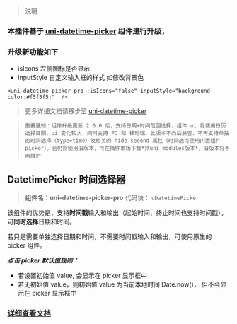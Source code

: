 

> 说明


### 本插件基于 [uni-datetime-picker](https://uniapp.dcloud.io/component/uniui/uni-datetime-picker.html#api) 组件进行升级，
### 升级新功能如下
- isIcons  左侧图标是否显示
- inputStyle 自定义输入框的样式 如修改背景色

``` vue
<uni-datetime-picker-pro :isIcons="false" inputStyle="background-color:#f5f5f5;"  />
```


> 更多详细文档请移步至 [uni-datetime-picker](https://uniapp.dcloud.io/component/uniui/uni-datetime-picker.html#api) 


> `重要通知：组件升级更新 2.0.0 后，支持日期+时间范围选择，组件 ui 将使用日历选择日期，ui 变化较大，同时支持 PC 和 移动端。此版本不向后兼容，不再支持单独的时间选择（type=time）及相关的 hide-second 属性（时间选可使用内置组件 picker）。若仍需使用旧版本，可在插件市场下载*非uni_modules版本*，旧版本将不再维护`

## DatetimePicker 时间选择器

> **组件名：uni-datetime-picker-pro**
> 代码块： `uDatetimePicker`


该组件的优势是，支持**时间戳**输入和输出（起始时间、终止时间也支持时间戳），可**同时选择**日期和时间。

若只是需要单独选择日期和时间，不需要时间戳输入和输出，可使用原生的 picker 组件。

**_点击 picker 默认值规则：_**

- 若设置初始值 value, 会显示在 picker 显示框中
- 若无初始值 value，则初始值 value 为当前本地时间 Date.now()， 但不会显示在 picker 显示框中

### [详细查看文档](https://uniapp.dcloud.io/component/uniui/uni-datetime-picker)
